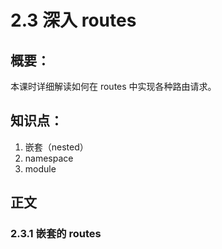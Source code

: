 # 2.3 深入 routes

## 概要：

本课时详细解读如何在 routes 中实现各种路由请求。

## 知识点：

1. 嵌套（nested）
2. namespace
3. module

## 正文

### 2.3.1 嵌套的 routes

